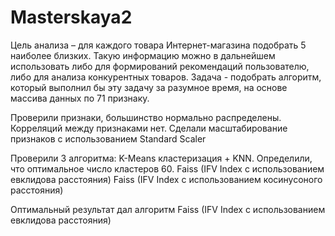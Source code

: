 # Masterskaya2
Цель анализа – для каждого товара Интернет-магазина подобрать 5 наиболее близких. Такую информацию можно в дальнейшем использовать либо для формирований рекомендаций пользователю, либо для анализа конкурентных товаров.
Задача  - подобрать алгоритм, который выполнил бы эту задачу за разумное время, на основе массива данных по 71 признаку.

Проверили признаки, большинство нормально распределены.
Корреляций между признаками нет.
Сделали масштабирование признаков с использованием Standard Scaler

Проверили 3 алгоритма:
K-Means кластеризация + KNN. Определили, что оптимальное число кластеров 60.
Faiss (IFV Index с использованием евклидова расстояния)
Faiss (IFV Index с использованием косинусоного  расстояния)

Оптимальный результат дал алгоритм Faiss (IFV Index с использованием евклидова расстояния)


